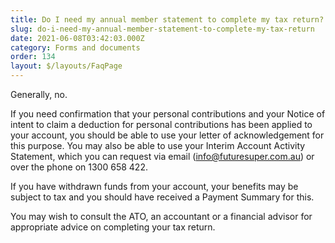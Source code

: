 ```yaml
---
title: Do I need my annual member statement to complete my tax return?
slug: do-i-need-my-annual-member-statement-to-complete-my-tax-return
date: 2021-06-08T03:42:03.000Z
category: Forms and documents
order: 134
layout: $/layouts/FaqPage
---
```

Generally, no. 

If you need confirmation that your personal contributions and your Notice of intent to claim a deduction for personal contributions has been applied to your account, you should be able to use your letter of acknowledgement for this purpose. You may also be able to use your Interim Account Activity Statement, which you can request via email ([info@futuresuper.com.au](mailto:info@futuresuper.com.au)) or over the phone on 1300 658 422.  

If you have withdrawn funds from your account, your benefits may be subject to tax and you should have received a Payment Summary for this.

You may wish to consult the ATO, an accountant or a financial advisor for appropriate advice on completing your tax return.